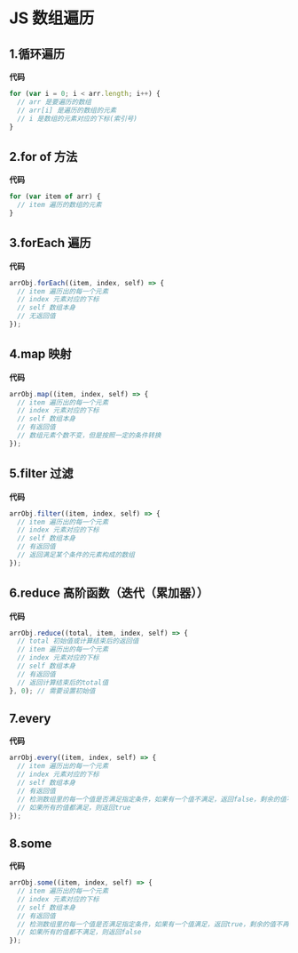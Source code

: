 # JS 数组遍历

## 1.循环遍历

**代码**

```js
for (var i = 0; i < arr.length; i++) {
  // arr 是要遍历的数组
  // arr[i] 是遍历的数组的元素
  // i 是数组的元素对应的下标(索引号)
}
```

## 2.for of 方法

**代码**

```js
for (var item of arr) {
  // item 遍历的数组的元素
}
```

## 3.forEach 遍历

**代码**

```js
arrObj.forEach((item, index, self) => {
  // item 遍历出的每一个元素
  // index 元素对应的下标
  // self 数组本身
  // 无返回值
});
```

## 4.map 映射

**代码**

```js
arrObj.map((item, index, self) => {
  // item 遍历出的每一个元素
  // index 元素对应的下标
  // self 数组本身
  // 有返回值
  // 数组元素个数不变，但是按照一定的条件转换
});
```

## 5.filter 过滤

**代码**

```js
arrObj.filter((item, index, self) => {
  // item 遍历出的每一个元素
  // index 元素对应的下标
  // self 数组本身
  // 有返回值
  // 返回满足某个条件的元素构成的数组
});
```

## 6.reduce 高阶函数（迭代（累加器））

**代码**

```js
arrObj.reduce((total, item, index, self) => {
  // total 初始值或计算结束后的返回值
  // item 遍历出的每一个元素
  // index 元素对应的下标
  // self 数组本身
  // 有返回值
  // 返回计算结束后的total值
}, 0); // 需要设置初始值
```

## 7.every

**代码**

```js
arrObj.every((item, index, self) => {
  // item 遍历出的每一个元素
  // index 元素对应的下标
  // self 数组本身
  // 有返回值
  // 检测数组里的每一个值是否满足指定条件，如果有一个值不满足，返回false，剩余的值不再进行检测
  // 如果所有的值都满足，则返回true
});
```

## 8.some

**代码**

```js
arrObj.some((item, index, self) => {
  // item 遍历出的每一个元素
  // index 元素对应的下标
  // self 数组本身
  // 有返回值
  // 检测数组里的每一个值是否满足指定条件，如果有一个值满足，返回true，剩余的值不再进行检测
  // 如果所有的值都不满足，则返回false
});
```
